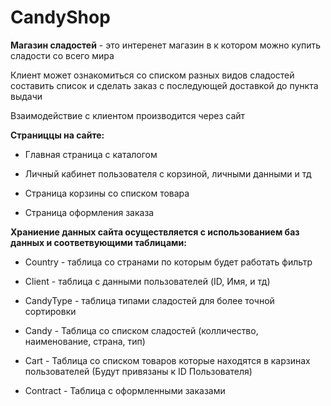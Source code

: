 # CandyShop
**Магазин сладостей** - это интеренет магазин в к котором можно купить сладости со всего мира

Клиент может ознакомиться со списком разных видов сладостей составить список и сделать заказ с последующей доставкой до пункта выдачи

Взаимодействие с клиентом производится через сайт

**Страниццы на сайте:**

 * Главная страница с каталогом
 
 * Личный кабинет пользователя с корзиной, личными данными и тд
 
 * Страница корзины со списком товара
 
 * Страница оформления заказа
 
**Храниение данных сайта осуществляется с использованием баз данных и соответвующими таблицами:**

  * Country - таблица со странами по которым будет работать фильтр
  
  * Client - таблица с данными пользователей (ID, Имя, и тд)
  
  * CandyType - таблица типами сладостей для более точной сортировки
  
  * Candy - Таблица со списком сладостей (колличество, наименование, страна, тип)
  
  * Cart - Таблица со списком товаров которые находятся в карзинах пользователей (Будут привязаны к ID Пользователя)
  
  * Contract - Таблица с оформленными заказами
  

